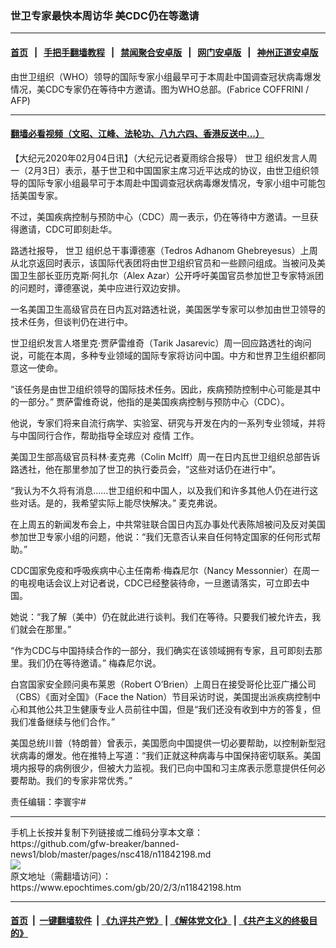 ### 世卫专家最快本周访华 美CDC仍在等邀请
------------------------

#### [首页](https://github.com/gfw-breaker/banned-news1/blob/master/README.md) &nbsp;&nbsp;|&nbsp;&nbsp; [手把手翻墙教程](https://github.com/gfw-breaker/guides/wiki) &nbsp;&nbsp;|&nbsp;&nbsp; [禁闻聚合安卓版](https://github.com/gfw-breaker/bn-android) &nbsp;&nbsp;|&nbsp;&nbsp; [网门安卓版](https://github.com/oGate2/oGate) &nbsp;&nbsp;|&nbsp;&nbsp; [神州正道安卓版](https://github.com/SzzdOgate/update) 



<div><img alt="" class="aligncenter wp-post-image" src="https://i.epochtimes.com/assets/uploads/2019/03/b808a9747756e1c982a7b2d73c1110b8-600x400.jpg"/>
<div class="red16 caption">
 由世卫组织（WHO）领导的国际专家小组最早可于本周赴中国调查冠状病毒爆发情况，美CDC专家仍在等待中方邀请。图为WHO总部。(Fabrice COFFRINI / AFP)
</div>
</div><hr/>

#### [翻墙必看视频（文昭、江峰、法轮功、八九六四、香港反送中...）](https://github.com/gfw-breaker/banned-news1/blob/master/pages/link3.md)

<div><p>
 【大纪元2020年02月04日讯】（大纪元记者夏雨综合报导）
 <ok href="https://www.epochtimes.com/gb/tag/%E4%B8%96%E5%8D%AB.html">
  世卫
 </ok>
 组织发言人周一（2月3日）表示，基于世卫和中国国家主席习近平达成的协议，由世卫组织领导的国际专家小组最早可于本周赴中国调查冠状病毒爆发情况，专家小组中可能包括美国专家。
</p>
<p>
 不过，美国疾病控制与预防中心（CDC）周一表示，仍在等待中方邀请。一旦获得邀请，CDC可即刻赴华。
</p>
<p>
 路透社报导，
 <ok href="https://www.epochtimes.com/gb/tag/%E4%B8%96%E5%8D%AB.html">
  世卫
 </ok>
 组织总干事谭德塞（Tedros Adhanom Ghebreyesus）上周从北京返回时表示，该国际代表团将由世卫组织官员和一些顾问组成。当被问及美国卫生部长亚历克斯·阿扎尔（Alex Azar）公开呼吁美国官员参加世卫专家特派团的问题时，谭德塞说，美中应进行双边安排。
</p>
<p>
 一名美国卫生高级官员在日内瓦对路透社说，美国医学专家可以参加由世卫领导的技术任务，但谈判仍在进行中。
</p>
<p>
 世卫组织发言人塔里克·贾萨雷维奇（Tarik Jasarevic）周一回应路透社的询问说，可能在本周，多种专业领域的国际专家将访问中国。中方和世界卫生组织都同意这一使命。
</p>
<p>
 “该任务是由世卫组织领导的国际技术任务。因此，疾病预防控制中心可能是其中的一部分。” 贾萨雷维奇说，他指的是美国疾病控制与预防中心（CDC）。
</p>
<p>
 他说，专家们将来自流行病学、实验室、研究与开发在内的一系列专业领域，并将与中国同行合作，帮助指导全球应对
 <ok href="https://www.epochtimes.com/gb/tag/%E7%96%AB%E6%83%85.html">
  疫情
 </ok>
 工作。
</p>
<p>
 美国卫生部高级官员科林·麦克弗（Colin McIff）周一在日内瓦世卫组织总部告诉路透社，他在那里参加了世卫的执行委员会，“这些对话仍在进行中”。
</p>
<p>
 “我认为不久将有消息……世卫组织和中国人，以及我们和许多其他人仍在进行这些对话。是的，我希望实际上能尽快解决。” 麦克弗说。
</p>
<p>
 在上周五的新闻发布会上，中共常驻联合国日内瓦办事处代表陈旭被问及反对美国参加世卫专家小组的问题，他说：“我们无意否认来自任何特定国家的任何形式帮助。”
</p>
<p>
 CDC国家免疫和呼吸疾病中心主任南希·梅森尼尔（Nancy Messonnier）在周一的电视电话会议上对记者说，CDC已经整装待命，一旦邀请落实，可立即去中国。
</p>
<p>
 她说：“我了解（美中）仍在就此进行谈判。我们在等待。只要我们被允许去，我们就会在那里。”
</p>
<p>
 “作为CDC与中国持续合作的一部分，我们确实在该领域拥有专家，且可即刻去那里。我们仍在等待邀请。” 梅森尼尔说。
</p>
<p>
 白宫国家安全顾问奥布莱恩（Robert O’Brien）上周日在接受哥伦比亚广播公司（CBS）《面对全国》（Face the Nation）节目采访时说，美国提出派疾病控制中心和其他公共卫生健康专业人员前往中国，但是“我们还没有收到中方的答复，但我们准备继续与他们合作。”
</p>
<p>
 美国总统川普（特朗普）曾表示，美国愿向中国提供一切必要帮助，以控制新型冠状病毒的爆发。他在推特上写道：“我们正就这种病毒与中国保持密切联系。美国境内报导的病例很少，但被大力监视。我们已向中国和习主席表示愿意提供任何必要帮助。我们的专家非常优秀。”
</p>
<p>
 责任编辑：李寰宇#
</p>
</div>
<hr/>
手机上长按并复制下列链接或二维码分享本文章：<br/>
https://github.com/gfw-breaker/banned-news1/blob/master/pages/nsc418/n11842198.md <br/>
<a href='https://github.com/gfw-breaker/banned-news1/blob/master/pages/nsc418/n11842198.md'><img src='https://github.com/gfw-breaker/banned-news1/blob/master/pages/nsc418/n11842198.md.png'/></a> <br/>
原文地址（需翻墙访问）：https://www.epochtimes.com/gb/20/2/3/n11842198.htm


------------------------
#### [首页](https://github.com/gfw-breaker/banned-news1/blob/master/README.md) &nbsp;|&nbsp; [一键翻墙软件](https://github.com/gfw-breaker/nogfw/blob/master/README.md) &nbsp;| [《九评共产党》](https://github.com/gfw-breaker/9ping.md/blob/master/README.md#九评之一评共产党是什么) | [《解体党文化》](https://github.com/gfw-breaker/jtdwh.md/blob/master/README.md) | [《共产主义的终极目的》](https://github.com/gfw-breaker/gczydzjmd.md/blob/master/README.md)


<img src='http://gfw-breaker.win/banned-news/pages/nsc418/n11842198.md' width='0px' height='0px'/>
